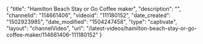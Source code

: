 {
    "title": "Hamilton Beach Stay or Go Coffee maker",
    "description": "",
    "channelid": "114661406",
    "videoid": "111180152",
    "date_created": "1502923985",
    "date_modified": "1504247458",
    "type": "captivate",
    "layout": "channelVideo",
    "url": "\/latest-videos\/hamilton-beach-stay-or-go-coffee-maker\/114661406-111180152"
}
